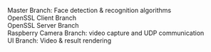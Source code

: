 Master Branch: Face detection & recognition algorithms   
OpenSSL Client Branch  
OpenSSL Server Branch  
Raspberry Camera Branch: video capture and UDP communication   
UI Branch: Video & result rendering  
